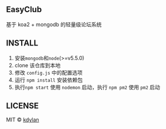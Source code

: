 EasyClub
-----
基于 koa2 + mongodb 的轻量级论坛系统

INSTALL
----
1. 安装`mongodb`和`node`(>=v5.5.0)
2. clone 该仓库到本地
3. 修改 `config.js` 中的配置选项
4. 运行 `npm install` 安装依赖包
5. 执行`npm start` 使用 `nodemon` 启动，执行 `npm pm2` 使用 `pm2` 启动

LICENSE
-----
MIT © [kdylan](https://github.com/k-dylan)
